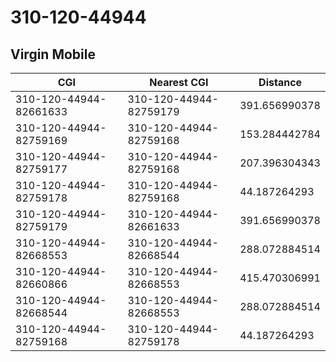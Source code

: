 # 310-120-44944
## Virgin Mobile


| CGI | Nearest CGI | Distance |
|-----|-------------|----------|
| 310-120-44944-82661633 | 310-120-44944-82759179 | 391.656990378 |
| 310-120-44944-82759169 | 310-120-44944-82759168 | 153.284442784 |
| 310-120-44944-82759177 | 310-120-44944-82759168 | 207.396304343 |
| 310-120-44944-82759178 | 310-120-44944-82759168 | 44.187264293 |
| 310-120-44944-82759179 | 310-120-44944-82661633 | 391.656990378 |
| 310-120-44944-82668553 | 310-120-44944-82668544 | 288.072884514 |
| 310-120-44944-82660866 | 310-120-44944-82668553 | 415.470306991 |
| 310-120-44944-82668544 | 310-120-44944-82668553 | 288.072884514 |
| 310-120-44944-82759168 | 310-120-44944-82759178 | 44.187264293 |
